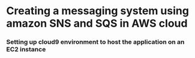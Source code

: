 # Creating a messaging system using amazon SNS and SQS in AWS cloud

### Setting up cloud9 environment to host the application on an EC2 instance


